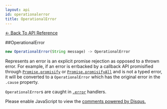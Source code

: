 ```yaml
---
layout: api
id: operationalerror
title: OperationalError
---
```



[← Back To API Reference](/docs/api-reference.html)
<div class="api-code-section"><markdown>
##OperationalError

```js
new OperationalError(String message) -> OperationalError
```


Represents an error is an explicit promise rejection as opposed to a thrown error. For example, if an error is errbacked by a callback API promisified through [`Promise.promisify`](.) or [`Promise.promisifyAll`](.)
and is not a typed error, it will be converted to a `OperationalError` which has the original error in the `.cause` property.

`OperationalError`s are caught in [`.error`](.) handlers.
</markdown></div>

<div id="disqus_thread"></div>
<script type="text/javascript">
    var disqus_title = "OperationalError";
    var disqus_shortname = "bluebirdjs";
    var disqus_identifier = "disqus-id-operationalerror";
    
    (function() {
        var dsq = document.createElement("script"); dsq.type = "text/javascript"; dsq.async = true;
        dsq.src = "//" + disqus_shortname + ".disqus.com/embed.js";
        (document.getElementsByTagName("head")[0] || document.getElementsByTagName("body")[0]).appendChild(dsq);
    })();
</script>
<noscript>Please enable JavaScript to view the <a href="https://disqus.com/?ref_noscript" rel="nofollow">comments powered by Disqus.</a></noscript>
